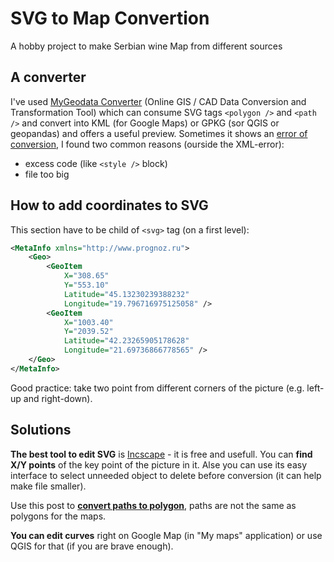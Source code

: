 # SVG to Map Convertion
A hobby project to make Serbian wine Map from different sources

## A converter

I've used [MyGeodata Converter](https://mygeodata.cloud/converter/) (Online GIS / CAD Data Conversion and Transformation Tool) which can consume SVG tags `<polygon />` and `<path />` and convert into KML (for Google Maps) or GPKG (sor QGIS or geopandas) and offers a useful preview. Sometimes it shows an [error of conversion](https://gis.stackexchange.com/questions/388638/converting-svg-files-to-geojson/483476#483476), I found two common reasons (ourside the XML-error):
* excess code (like `<style />` block)
* file too big

## How to add coordinates to SVG

This section have to be child of `<svg>` tag (on a first level):
```xml
<MetaInfo xmlns="http://www.prognoz.ru">
    <Geo>
        <GeoItem
            X="308.65"
            Y="553.10"
            Latitude="45.13230239388232"
            Longitude="19.796716975125058" />
        <GeoItem
            X="1003.40"
            Y="2039.52"
            Latitude="42.23265905178628"
            Longitude="21.69736866778565" />
    </Geo>
</MetaInfo>
```

Good practice: take two point from different corners of the picture (e.g. left-up and right-down).

## Solutions

**The best tool to edit SVG** is [Incscape](https://inkscape.org) - it is free and usefull. You can **find X/Y points** of the key point of the picture in it. Alse you can use its easy interface to select unneeded object to delete before conversion (it can help make file smaller). 

Use this post to [**convert paths to polygon**](https://alpha.inkscape.org/vectors/www.inkscapeforum.com/viewtopic8ac5.html?t=9597), paths are not the same as polygons for the maps. 

**You can edit curves** right on Google Map (in "My maps" application) or use QGIS for that (if you are brave enough).
